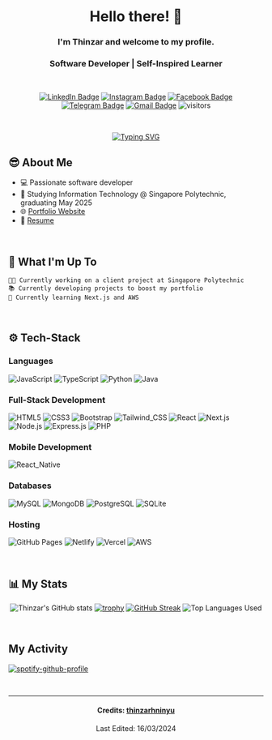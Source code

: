 <div align="center">

# Hello there! 👋

<h3>I'm Thinzar and welcome to my profile.</h3>
<h3>Software Developer | Self-Inspired Learner</h3>

<br>

<div id="badges">

[![LinkedIn Badge](https://img.shields.io/badge/LinkedIn-blue?logo=linkedin&logoColor=white)](https://www.linkedin.com/in/thinzar-hnin-yu/)
[![Instagram Badge](https://img.shields.io/badge/Instagram-red?logo=instagram&logoColor=white)](https://www.instagram.com/micxehye/)
[![Facebook Badge](https://img.shields.io/badge/Facebook-1877F2?logo=facebook&logoColor=white)](https://www.facebook.com/thinzarhninyu/)
[![Telegram Badge](https://img.shields.io/badge/Telegram-2CA5E0?logo=telegram&logoColor=white)](https://t.me/micxehye)
[![Gmail Badge](https://img.shields.io/badge/Gmail-white?logo=gmail&logoColor=red)](mailto:thinzarhninyu.17@gmail.com)
![visitors](https://vbr.nathanchung.dev/badge?page_id=thinzarhninyu.thinzarhninyu&color=00cf00)

</div>

<br>

[![Typing SVG](https://readme-typing-svg.herokuapp.com?font=Time+New+Roman&color=cyan&size=25&center=true&vCenter=true&width=600&height=100&lines=Full-Stack+Developer;Information+Technology+Student;Active+Learner;Love+to+learn+new+stuffs..<3)](https://github.com/DenverCoder1/readme-typing-svg)

</div>

## 😎 About Me

- 💻 Passionate software developer
- 🌱 Studying Information Technology @ Singapore Polytechnic, graduating May 2025
- 🌐 [Portfolio Website](https://www.thinzarhninyu.me)
- 💼 [Resume](resume.pdf)

<br>

## 👀 What I'm Up To

```
👨‍💻 Currently working on a client project at Singapore Polytechnic
📚 Currently developing projects to boost my portfolio
🌱 Currently learning Next.js and AWS
```

<br>

## ⚙️ Tech-Stack

### Languages

![JavaScript](https://img.shields.io/badge/JavaScript-F7DF1E?&logo=javascript&logoColor=black)
![TypeScript](https://img.shields.io/badge/TypeScript-007ACC?logo=typescript&logoColor=white)
![Python](https://img.shields.io/badge/Python-14354C?logo=python&logoColor=white)
![Java](https://img.shields.io/badge/Java-ED8B00?&logo=openjdk&logoColor=white)

### Full-Stack Development

![HTML5](https://img.shields.io/badge/HTML5-E34F26?logo=html5&logoColor=white)
![CSS3](https://img.shields.io/badge/CSS3-1572B6?logo=css3&logoColor=white)
![Bootstrap](https://img.shields.io/badge/Bootstrap-563D7C?logo=bootstrap&logoColor=white)
![Tailwind_CSS](https://img.shields.io/badge/Tailwind_CSS-38B2AC?logo=tailwind-css&logoColor=white)
![React](https://img.shields.io/badge/React-20232A?logo=react&logoColor=61DAFB)
![Next.js](https://img.shields.io/badge/Next.js-000000?logo=nextdotjs&logoColor=61DAFB)
![Node.js](https://img.shields.io/badge/Node.js-339933?logo=node.js&logoColor=white)
![Express.js](https://img.shields.io/badge/Express.js-000000?logo=express&logoColor=white)
![PHP](https://img.shields.io/badge/PHP-777BB4?logo=php&logoColor=white)

### Mobile Development

![React_Native](https://img.shields.io/badge/React_Native-20232A?logo=react&logoColor=61DAFB)

### Databases

![MySQL](https://img.shields.io/badge/MySQL-00000F?logo=mysql&logoColor=white)
![MongoDB](https://img.shields.io/badge/MongoDB-4EA94B?logo=mongodb&logoColor=white)
![PostgreSQL](https://img.shields.io/badge/PostgreSQL-316192?&logo=postgresql&logoColor=white)
![SQLite](https://img.shields.io/badge/SQLite-07405E?logo=sqlite&logoColor=white)

### Hosting

![GitHub Pages](https://img.shields.io/badge/GitHub%20Pages-%23327FC7.svg?logo=github&logoColor=white)
![Netlify](https://img.shields.io/badge/Netlify-00C7B7?logo=netlify&logoColor=white)
![Vercel](https://img.shields.io/badge/Vercel-000000?logo=vercel&logoColor=white)
![AWS](https://img.shields.io/badge/-AWS-000?&logo=Amazon-AWS&logoColor=F90)

<br>

## 📊 My Stats

<div align="center">

![Thinzar's GitHub stats](https://github-readme-stats.vercel.app/api?username=thinzarhninyu&count_private=true&show_icons=true&theme=radical&show=prs_merged_percentage&card_width=500&line_height=20&hide_border=true&hide_title=true)
[![trophy](https://github-profile-trophy.vercel.app/?username=thinzarhninyu&theme=radical&margin-w=15&margin-h=15&rank=-C,??&column=4)](https://github.com/ryo-ma/github-profile-trophy)
[![GitHub Streak](https://streak-stats.demolab.com/?user=thinzarhninyu&theme=radical&card_width=500&line_height=20&hide_border=true&hide_title=true)](https://git.io/streak-stats)
![Top Languages Used](https://github-readme-stats.vercel.app/api/top-langs/?username=thinzarhninyu&layout=compact&show_icons=true&theme=radical&size_weight=0.5&count_weight=0.5&langs_count=10&card_width=500&line_height=20&hide_border=true&hide_title=false)

</div>

<br>

## My Activity

[![spotify-github-profile](https://spotify-github-profile.vercel.app/api/view?uid=f4tuhx8tibv4mqsixm4jkfiyv&cover_image=true&theme=natemoo-re&show_offline=true&background_color=fef6f6&interchange=true&bar_color=53b14f&bar_color_cover=false)](https://spotify-github-profile.vercel.app/api/view?uid=f4tuhx8tibv4mqsixm4jkfiyv&redirect=true)

<br>

<hr>

<div align="center">

#### Credits: [thinzarhninyu](https://github.com/thinzarhninyu)

Last Edited: 16/03/2024

</div>
